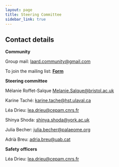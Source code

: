 ```yaml
---
layout: page
title: Steering Committee
sidebar_link: true
---
```


## Contact details


**Community**

Group mail: <a href="mailto:laard.community@gmail.com">laard.community@gmail.com</a>

To join the mailing list: [**Form**](https://forms.gle/N3255E9QVPZkDdB57)

**Steering committee**

Mélanie Roffet-Salque <a href="mailto:Melanie.Salque@bristol.ac.uk">Melanie.Salque@bristol.ac.uk</a>

Karine Taché: <a href="mailto:karine.tache@hst.ulaval.ca">karine.tache@hst.ulaval.ca</a>

Léa Drieu: <a href="mailto:lea.drieu@cepam.cnrs.fr">lea.drieu@cepam.cnrs.fr</a>

Shinya Shoda: <a href="mailto:shinya.shoda@york.ac.uk">shinya.shoda@york.ac.uk</a>

Julia Becher: <a href="mailto:julia.becher@palaeome.org">julia.becher@palaeome.org</a>

Adrià Breu: <a href="mailto:adria.breu@uab.cat">adria.breu@uab.cat</a>




**Safety officers**

Léa Drieu: <a href="mailto:lea.drieu@cepam.cnrs.fr">lea.drieu@cepam.cnrs.fr</a>


